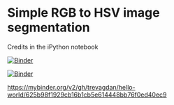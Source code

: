 # Simple RGB to HSV image segmentation
Credits in the iPython notebook

[![Binder](https://mybinder.org/badge_logo.svg)](https://mybinder.org/v2/gh/malorch/HSV-Segmentation-Notebook/main?filepath=hsv_segmentation.ipynb)

[![Binder](https://mybinder.org/badge_logo.svg)](https://mybinder.org/v2/gh/trevagdan/hello-world/tree/trevagdan-patch-1/main?filepath=hsv_segmentation.ipynb)

https://mybinder.org/v2/gh/trevagdan/hello-world/625b98f1929cb16b1cb5e614448bb76f0ed40ec9


